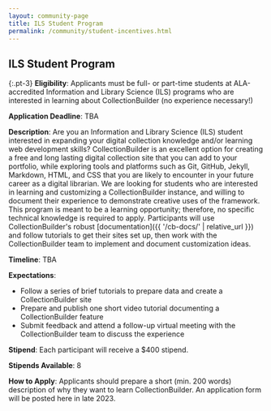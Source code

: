 ```yaml
---
layout: community-page
title: ILS Student Program
permalink: /community/student-incentives.html
---
```


## ILS Student Program

{:.pt-3}
**Eligibility**: Applicants must be full- or part-time students at ALA-accredited Information and Library Science (ILS) programs who are interested in learning about CollectionBuilder (no experience necessary!)

**Application Deadline**: TBA

**Description**: Are you an Information and Library Science (ILS) student interested in expanding your digital collection knowledge and/or learning web development skills? CollectionBuilder is an excellent option for creating a free and long lasting digital collection site that you can add to your portfolio, while exploring tools and platforms such as Git, GitHub, Jekyll, Markdown, HTML, and CSS that you are likely to encounter in your future career as a digital librarian. We are looking for students who are interested in learning and customizing a CollectionBuilder instance, and willing to document their experience to demonstrate creative uses of the framework. This program is meant to be a learning opportunity; therefore, no specific technical knowledge is required to apply. Participants will use CollectionBuilder's robust [documentation]({{ '/cb-docs/' | relative_url }}) and follow tutorials to get their sites set up, then work with the CollectionBuilder team to implement and document customization ideas.

**Timeline**: TBA

**Expectations**:
- Follow a series of brief tutorials to prepare data and create a CollectionBuilder site
- Prepare and publish one short video tutorial documenting a CollectionBuilder feature
- Submit feedback and attend a follow-up virtual meeting with the CollectionBuilder team to discuss the experience

**Stipend**: Each participant will receive a $400 stipend.

**Stipends Available**: 8

**How to Apply**: Applicants should prepare a short (min. 200 words) description of why they want to learn CollectionBuilder. An application form will be posted here in late 2023.

<!--<div class="text-center">
    <a href="#" class="btn btn-info btn-lg mt-2 mb-5 mx-1"><span class="fas fa-edit"></span> Submit an Application</a>
</div>-->